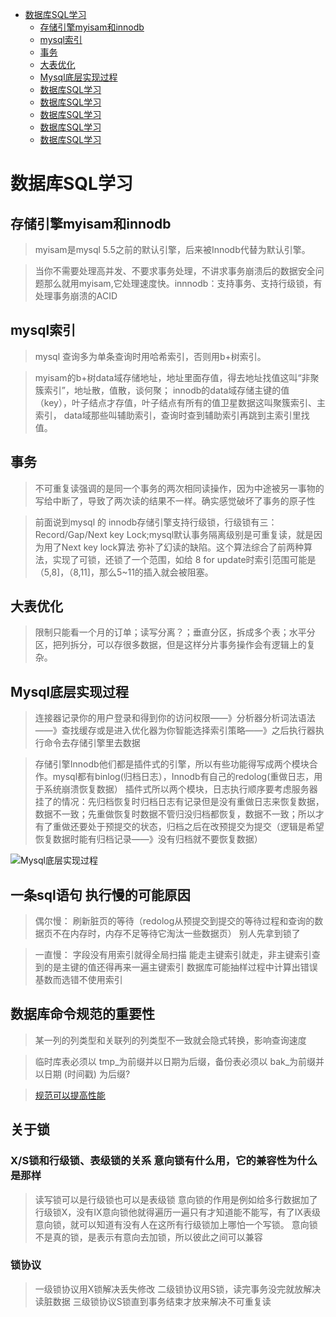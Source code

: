 - [数据库SQL学习](#数据库SQL学习)
  - [存储引擎myisam和innodb](#存储引擎myisam和innodb)
  - [mysql索引](#mysql索引)
  - [事务](#事务)
  - [大表优化](#大表优化)
  - [Mysql底层实现过程](#Mysql底层实现过程)
  - [数据库SQL学习](#数据库SQL学习)
  - [数据库SQL学习](#数据库SQL学习)
  - [数据库SQL学习](#数据库SQL学习)
  - [数据库SQL学习](#数据库SQL学习)
  - [数据库SQL学习](#数据库SQL学习)



# 数据库SQL学习
## 存储引擎myisam和innodb
> myisam是mysql 5.5之前的默认引擎，后来被Innodb代替为默认引擎。

> 当你不需要处理高并发、不要求事务处理，不讲求事务崩溃后的数据安全问题那么就用myisam,它处理速度快。innnodb：支持事务、支持行级锁，有处理事务崩溃的ACID

## mysql索引
> mysql 查询多为单条查询时用哈希索引，否则用b+树索引。

> myisam的b+树data域存储地址，地址里面存值，得去地址找值这叫“非聚簇索引”，地址散，值散，谈何聚；
innodb的data域存储主键的值（key），叶子结点才存值，叶子结点有所有的值卫星数据这叫聚簇索引、主索引，
data域那些叫辅助索引，查询时查到辅助索引再跳到主索引里找值。

## 事务
> 不可重复读强调的是同一个事务的两次相同读操作，因为中途被另一事物的写给中断了，导致了两次读的结果不一样。确实感觉破坏了事务的原子性

> 前面说到mysql 的 innodb存储引擎支持行级锁，行级锁有三：Record/Gap/Next key Lock;mysql默认事务隔离级别是可重复读，就是因为用了Next key lock算法
弥补了幻读的缺陷。这个算法综合了前两种算法，实现了可锁，还锁了一个范围，如给 8 for update时索引范围可能是（5,8]，（8,11]，那么5~11的插入就会被阻塞。

## 大表优化
> 限制只能看一个月的订单；读写分离？；垂直分区，拆成多个表；水平分区，把列拆分，可以存很多数据，但是这样分片事务操作会有逻辑上的复杂。

## Mysql底层实现过程
> 连接器记录你的用户登录和得到你的访问权限——》分析器分析词法语法——》查找缓存或是进入优化器为你智能选择索引策略——》之后执行器执行命令去存储引擎里去数据

> 存储引擎Innodb他们都是插件式的引擎，所以有些功能得写成两个模块合作。mysql都有binlog(归档日志），Innodb有自己的redolog(重做日志，用于系统崩溃恢复数据）     插件式所以两个模块，日志执行顺序要考虑服务器挂了的情况：先归档恢复时归档日志有记录但是没有重做日志来恢复数据，数据不一致；先重做恢复时数据不管归没归档都恢复，数据不一致；所以才有了重做还要处于预提交的状态，归档之后在改预提交为提交（逻辑是希望恢复数据时能有归档记录——》没有归档就不要恢复数据）

![Mysql底层实现过程](https://mmbiz.qpic.cn/mmbiz_jpg/iaIdQfEric9TzWuuhjqx58LnibzsWR0Pf8x9nVefLe59Q8SBNcZGIGn1VGNFfNUVQyOwQksDoyvIOUJicgzU6ICVLg/640?wx_fmt=jpeg&tp=webp&wxfrom=5&wx_lazy=1&wx_co=1)
## 一条sql语句 执行慢的可能原因
> 偶尔慢： 刷新脏页的等待（redolog从预提交到提交的等待过程和查询的数据页不在内存时，内存不足等待它淘汰一些数据页）  别人先拿到锁了 

> 一直慢： 字段没有用索引就得全局扫描   能走主键索引就走，非主键索引查到的是主键的值还得再来一遍主键索引   数据库可能抽样过程中计算出错误基数而选错不使用索引

## 数据库命令规范的重要性
> 某一列的列类型和关联列的列类型不一致就会隐式转换，影响查询速度 

> 临时库表必须以 tmp_为前缀并以日期为后缀，备份表必须以 bak_为前缀并以日期 (时间戳) 为后缀?

> [规范可以提高性能](<https://mp.weixin.qq.com/s?__biz=Mzg2OTA0Njk0OA==&mid=2247485117&idx=1&sn=92361755b7c3de488b415ec4c5f46d73&chksm=cea24976f9d5c060babe50c3747616cce63df5d50947903a262704988143c2eeb4069ae45420&token=79317275&lang=zh_CN#rd>)

## 关于锁
### X/S锁和行级锁、表级锁的关系  意向锁有什么用，它的兼容性为什么是那样
> 读写锁可以是行级锁也可以是表级锁 意向锁的作用是例如给多行数据加了行级锁X，没有IX意向锁他就得遍历一遍只有才知道能不能写，有了IX表级意向锁，就可以知道有没有人在这所有行级锁加上哪怕一个写锁。 意向锁不是真的锁，是表示有意向去加锁，所以彼此之间可以兼容
### 锁协议
> 一级锁协议用X锁解决丢失修改 二级锁协议用S锁，读完事务没完就放解决读脏数据 三级锁协议S锁直到事务结束才放来解决不可重复读
